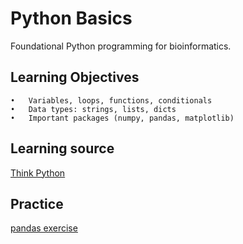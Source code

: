 
# Python Basics

Foundational Python programming for bioinformatics.

## Learning Objectives
	•	Variables, loops, functions, conditionals
	•	Data types: strings, lists, dicts
	•	Important packages (numpy, pandas, matplotlib)

## Learning source
[Think Python](https://allendowney.github.io/ThinkPython/index.html)


## Practice
[pandas exercise](https://github.com/guipsamora/pandas_exercises)

